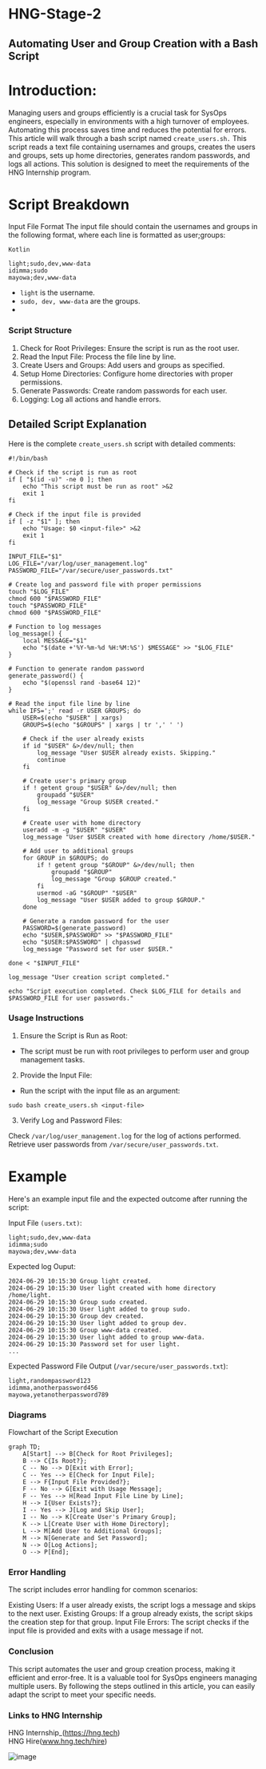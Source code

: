 # HNG-Stage-2
## Automating User and Group Creation with a Bash Script
# Introduction:

Managing users and groups efficiently is a crucial task for SysOps engineers, especially in environments with a high turnover of employees. Automating this process saves time and reduces the potential for errors. This article will walk through a bash script named `create_users.sh.` This script reads a text file containing usernames and groups, creates the users and groups, sets up home directories, generates random passwords, and logs all actions. This solution is designed to meet the requirements of the HNG Internship program.

# Script Breakdown
Input File Format
The input file should contain the usernames and groups in the following format, where each line is formatted as user;groups:

````
Kotlin
 
light;sudo,dev,www-data
idimma;sudo
mayowa;dev,www-data
````
- `light` is the username.
- `sudo, dev, www-data` are the groups.
- 

### Script Structure

1. Check for Root Privileges: Ensure the script is run as the root user.
2. Read the Input File: Process the file line by line.
3. Create Users and Groups: Add users and groups as specified.
4. Setup Home Directories: Configure home directories with proper permissions.
5. Generate Passwords: Create random passwords for each user.
6. Logging: Log all actions and handle errors.

## Detailed Script Explanation
Here is the complete `create_users.sh` script with detailed comments:

```
#!/bin/bash

# Check if the script is run as root
if [ "$(id -u)" -ne 0 ]; then
    echo "This script must be run as root" >&2
    exit 1
fi

# Check if the input file is provided
if [ -z "$1" ]; then
    echo "Usage: $0 <input-file>" >&2
    exit 1
fi

INPUT_FILE="$1"
LOG_FILE="/var/log/user_management.log"
PASSWORD_FILE="/var/secure/user_passwords.txt"

# Create log and password file with proper permissions
touch "$LOG_FILE"
chmod 600 "$PASSWORD_FILE"
touch "$PASSWORD_FILE"
chmod 600 "$PASSWORD_FILE"

# Function to log messages
log_message() {
    local MESSAGE="$1"
    echo "$(date +'%Y-%m-%d %H:%M:%S') $MESSAGE" >> "$LOG_FILE"
}

# Function to generate random password
generate_password() {
    echo "$(openssl rand -base64 12)"
}

# Read the input file line by line
while IFS=';' read -r USER GROUPS; do
    USER=$(echo "$USER" | xargs)
    GROUPS=$(echo "$GROUPS" | xargs | tr ',' ' ')

    # Check if the user already exists
    if id "$USER" &>/dev/null; then
        log_message "User $USER already exists. Skipping."
        continue
    fi

    # Create user's primary group
    if ! getent group "$USER" &>/dev/null; then
        groupadd "$USER"
        log_message "Group $USER created."
    fi

    # Create user with home directory
    useradd -m -g "$USER" "$USER"
    log_message "User $USER created with home directory /home/$USER."

    # Add user to additional groups
    for GROUP in $GROUPS; do
        if ! getent group "$GROUP" &>/dev/null; then
            groupadd "$GROUP"
            log_message "Group $GROUP created."
        fi
        usermod -aG "$GROUP" "$USER"
        log_message "User $USER added to group $GROUP."
    done

    # Generate a random password for the user
    PASSWORD=$(generate_password)
    echo "$USER,$PASSWORD" >> "$PASSWORD_FILE"
    echo "$USER:$PASSWORD" | chpasswd
    log_message "Password set for user $USER."

done < "$INPUT_FILE"

log_message "User creation script completed."

echo "Script execution completed. Check $LOG_FILE for details and $PASSWORD_FILE for user passwords."
```

### Usage Instructions
1. Ensure the Script is Run as Root:

- The script must be run with root privileges to perform user and group management tasks.

2. Provide the Input File:
- Run the script with the input file as an argument:

```
sudo bash create_users.sh <input-file>
```

3. Verify Log and Password Files:

Check `/var/log/user_management.log` for the log of actions performed.
Retrieve user passwords from `/var/secure/user_passwords.txt`.

# Example
Here's an example input file and the expected outcome after running the script:

Input File `(users.txt)`:

```
light;sudo,dev,www-data
idimma;sudo
mayowa;dev,www-data
```
Expected log Ouput:

```
2024-06-29 10:15:30 Group light created.
2024-06-29 10:15:30 User light created with home directory /home/light.
2024-06-29 10:15:30 Group sudo created.
2024-06-29 10:15:30 User light added to group sudo.
2024-06-29 10:15:30 Group dev created.
2024-06-29 10:15:30 User light added to group dev.
2024-06-29 10:15:30 Group www-data created.
2024-06-29 10:15:30 User light added to group www-data.
2024-06-29 10:15:30 Password set for user light.
...
```

Expected Password File Output (`/var/secure/user_passwords.txt`):
```
light,randompassword123
idimma,anotherpassword456
mayowa,yetanotherpassword789
```

### Diagrams
Flowchart of the Script Execution

```
graph TD;
    A[Start] --> B[Check for Root Privileges];
    B --> C{Is Root?};
    C -- No --> D[Exit with Error];
    C -- Yes --> E[Check for Input File];
    E --> F{Input File Provided?};
    F -- No --> G[Exit with Usage Message];
    F -- Yes --> H[Read Input File Line by Line];
    H --> I{User Exists?};
    I -- Yes --> J[Log and Skip User];
    I -- No --> K[Create User's Primary Group];
    K --> L[Create User with Home Directory];
    L --> M[Add User to Additional Groups];
    M --> N[Generate and Set Password];
    N --> O[Log Actions];
    O --> P[End];
```

### Error Handling
The script includes error handling for common scenarios:

Existing Users: If a user already exists, the script logs a message and skips to the next user.
Existing Groups: If a group already exists, the script skips the creation step for that group.
Input File Errors: The script checks if the input file is provided and exits with a usage message if not.
### Conclusion
This script automates the user and group creation process, making it efficient and error-free. It is a valuable tool for SysOps engineers managing multiple users. By following the steps outlined in this article, you can easily adapt the script to meet your specific needs.

### Links to HNG Internship
HNG Internship_(https://hng.tech)
</br>HNG Hire(www.hng.tech/hire)<br>

![image](https://github.com/cloudcraftswithsola/HNG-Stage-2/assets/89064868/afc7fb86-7a63-4acb-9280-ce8a122d2e0f)
